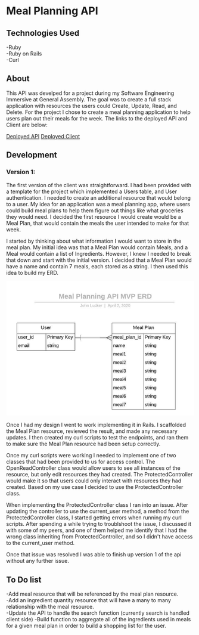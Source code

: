 # Meal Planning API

## Technologies Used
-Ruby  
-Ruby on Rails  
-Curl  

## About
This API was develped for a project during my Software Engineering Immersive at
General Assembly. The goal was to create a full stack application with resources
the users could Create, Update, Read, and Delete. For the project I chose to
create a meal planning application to help users plan out their meals for the
week. The links to the deployed API and Client are below:

[Deployed API]
[Deployed Client]

## Development
### Version 1:
The first version of the client was straightforward. I had been provided with a
template for the project which implemented a Users table, and User authentication.
I needed to create an additional resource that would belong to a user. My idea
for an application was a meal planning app, where users could build meal plans
to help them figure out things like what groceries they would need. I decided
the first resource I would create would be a Meal Plan, that would contain the
meals the user intended to make for that week.

I started by thinking about what information I would want to store in the meal
plan. My initial idea was that a Meal Plan would contain Meals, and a Meal would
contain a list of Ingredients. However, I knew I needed to break that down and
start with the initial version. I decided that a Meal Plan would have a name and
contain 7 meals, each stored as a string. I then used this idea to build my ERD.

![Version 1 ERD][ERD]

Once I had my design I went to work implementing it in Rails. I scaffolded the
Meal Plan resource, reviewed the result, and made any necessary updates. I then
created my curl scripts to test the endpoints, and ran them to make sure the
Meal Plan resource had been setup correctly.

Once my curl scripts were working I needed to implement one of two classes that
had been provided to us for access control. The OpenReadController class would
allow users to see all instances of the resource, but only edit resources they
had created. The ProtectedController would make it so that users could only
interact with resources they had created. Based on my use case I decided to use
the ProtectedController class.

When implementing the ProtectedController class I ran into an issue. After
updating the controller to use the current_user method, a method from the ProtectedController class, I started getting errors when running my curl scripts.
After spending a while trying to troublshoot the issue, I discussed it with some
of my peers, and one of them helped me identify that I had the wrong class
inheriting from ProtectedController, and so I didn't have access to the 
current_user method.  

Once that issue was resolved I was able to finish up version 1 of the api
without any further issue.

## To Do list

-Add meal resource that will be referenced by the meal plan resource.  
-Add an ingredient quantity resource that will have a many to many relationship
with the meal resource.  
-Update the API to handle the search function (currently search is handled 
client side)
-Build function to aggregate all of the ingredients used in meals for a given
meal plan in order to build a shopping list for the user.

[Deployed API]: https://luckys-meal-planning-api.herokuapp.com
[Deployed Client]: https://luckyswims.github.io/meal-planning-client/
[ERD]: https://github.com/luckyswims/meal-planning-api/blob/master/images/Meal%20Planning%20MVP%20ERD.jpeg

